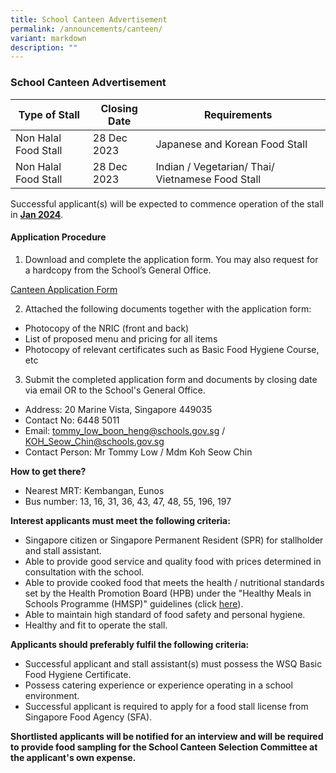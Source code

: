 ```yaml
---
title: School Canteen Advertisement
permalink: /announcements/canteen/
variant: markdown
description: ""
---
```

### School Canteen Advertisement

| Type of Stall | Closing Date | Requirements |
| -------- | -------- | -------- |
| Non Halal Food Stall     | 28 Dec 2023     | Japanese and Korean Food Stall     |
| Non Halal Food Stall     | 28 Dec 2023     | Indian / Vegetarian/ Thai/ Vietnamese Food Stall     |

Successful applicant(s) will be expected to commence operation of the stall in <b><u>Jan 2024</u></b>.

#### Application Procedure

1. Download and complete the application form. You may also request for a hardcopy from the School’s General Office.

[Canteen Application Form](/files/canteen%20application%20form.pdf)

2. Attached the following documents together with the application form:
* Photocopy of the NRIC (front and back)
* List of proposed menu and pricing for all items
* Photocopy of relevant certificates such as Basic Food Hygiene Course, etc

3. Submit the completed application form and documents by closing date via email OR to the School's General Office.

* Address: 20 Marine Vista, Singapore 449035
* Contact No: 6448 5011
* Email: tommy_low_boon_heng@schools.gov.sg / KOH_Seow_Chin@schools.gov.sg
* Contact Person: Mr Tommy Low / Mdm Koh Seow Chin  

**How to get there?**
* Nearest MRT: Kembangan, Eunos
* Bus number: 13, 16, 31, 36, 43, 47, 48, 55, 196, 197

**Interest applicants must meet the following criteria:**
* Singapore citizen or Singapore Permanent Resident (SPR) for stallholder and stall assistant.
* Able to provide good service and quality food with prices determined in consultation with the school.
* Able to provide cooked food that meets the health / nutritional standards set by the Health Promotion Board (HPB) under the "Healthy Meals in Schools Programme (HMSP)" guidelines (click [here](https://www.hpb.gov.sg/schools/school-programmes/healthy-meals-in-schools-programme)).
* Able to maintain high standard of food safety and personal hygiene.
* Healthy and fit to operate the stall.


**Applicants should preferably fulfil the following criteria:**
* Successful applicant and stall assistant(s) must possess the WSQ Basic Food Hygiene Certificate.
* Possess catering experience or experience operating in a school environment.
* Successful applicant is required to apply for a food stall license from Singapore Food Agency (SFA). 


**Shortlisted applicants will be notified for an interview and will be required to provide food sampling for the School Canteen Selection Committee at the applicant's own expense.**